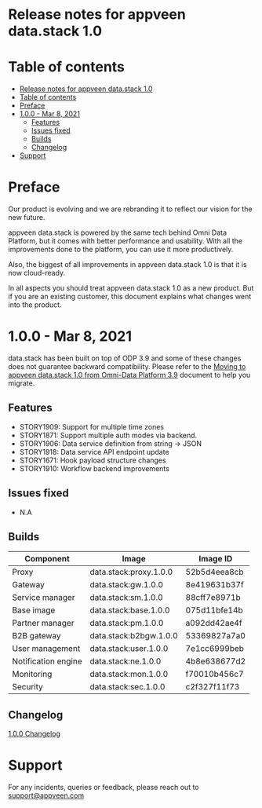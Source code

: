 # Release notes for appveen data.stack 1.0

# Table of contents

- [Release notes for appveen data.stack 1.0](#release-notes-for-appveen-datastack-10)
- [Table of contents](#table-of-contents)
- [Preface](#preface)
- [1.0.0 - Mar 8, 2021](#10---mar-8-2021)
	- [Features](#features)
	- [Issues fixed](#issues-fixed)
	- [Builds](#builds)
	- [Changelog](#changelog)
- [Support](#support)

# Preface

Our product is evolving and we are rebranding it to reflect our vision for the new future.

appveen data.stack is powered by the same tech behind Omni Data Platform, but it comes with better performance and usability. With all the improvements done to the platform, you can use it more productively.

Also, the biggest of all improvements in appveen data.stack 1.0 is that it is now cloud-ready.

In all aspects you should treat appveen data.stack 1.0 as a new product. But if you are an existing customer, this document explains what changes went into the product.

# 1.0.0 - Mar 8, 2021

data.stack has been built on top of ODP 3.9 and some of these changes does not guarantee backward compatibility. Please refer to the [Moving to appveen data.stack 1.0 from Omni-Data Platform 3.9](./Moving%20to%20appveen%20data.stack%201.0%20from%20Omni-Data%20Platform%203.9.pdf) document to help you migrate.

## Features

* STORY1909: Support for multiple time zones
* STORY1871: Support multiple auth modes via backend.
* STORY1906: Data service definition from string -> JSON
* STORY1918: Data service API endpoint update
* STORY1671: Hook payload structure changes
* STORY1910: Workflow backend improvements

## Issues fixed

* N.A

## Builds

| Component | Image | Image ID |
|--|--|--|
| Proxy | data.stack:proxy.1.0.0 | 52b5d4eea8cb |
| Gateway | data.stack:gw.1.0.0 | 8e419631b37f |
| Service manager | data.stack:sm.1.0.0 | 88cff7e8971b |
| Base image | data.stack:base.1.0.0 | 075d11bfe14b |
| Partner manager | data.stack:pm.1.0.0 | a092dd42ae4f |
| B2B gateway | data.stack:b2bgw.1.0.0 | 53369827a7a0 |
| User management | data.stack:user.1.0.0 | 7e1cc6999beb |
| Notification engine | data.stack:ne.1.0.0 | 4b8e638677d2 |
| Monitoring | data.stack:mon.1.0.0 | f70010b456c7 |
| Security | data.stack:sec.1.0.0 | c2f327f11f73 |

## Changelog

[1.0.0 Changelog](./1.0.0-Changelog.md)

# Support

For any incidents, queries or feedback, please reach out to support@appveen.com

